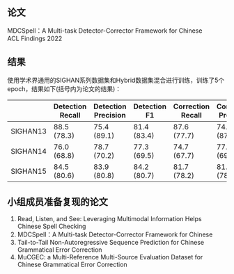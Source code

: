 ## 论文
MDCSpell：A Multi-task Detector-Corrector Framework for Chinese   
ACL Findings 2022
## 结果
使用学术界通用的SIGHAN系列数据集和Hybrid数据集混合进行训练，训练了5个epoch，结果如下(括号内为论文的结果)：

|          | Detection Recall | Detection Precision | Detection F1 | Correction Recall | Correction Precision | Correction F1 |
|----------|------------------|---------------------|--------------|------------------|----------------------|---------------|
| SIGHAN13 | 88.5<br> (78.3)     | 75.4<br> (89.1)         | 81.4 <br>(83.4)  | 87.6 <br>(77.7)  | 74.6 <br> (87.5)         | 80.6<br> (81.8)   |
| SIGHAN14 | 76.0<br> (68.8)      | 78.7 <br>(70.2)         | 77.3 <br>(69.5)  | 74.7 <br> (67.7)     | 77.3<br>  (69.0)         | 76.0 <br>(68.3)   |
| SIGHAN15 | 84.5 <br>(80.6)      | 83.9<br> (80.8)         | 84.2 <br>(80.7)  | 81.7 <br> (78.2)     | 81.1 <br> (78.4)         | 81.4 <br>(78.3)   |

## 小组成员准备复现的论文
1. Read, Listen, and See: Leveraging Multimodal Information Helps Chinese Spell Checking
2. MDCSpell：A Multi-task Detector-Corrector Framework for Chinese
3. Tail-to-Tail Non-Autoregressive Sequence Prediction for Chinese Grammatical Error Correction
4. MuCGEC: a Multi-Reference Multi-Source Evaluation Dataset for Chinese Grammatical Error Correction